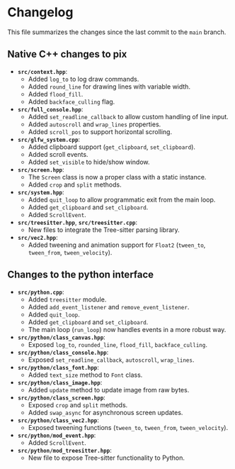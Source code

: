 # Changelog

This file summarizes the changes since the last commit to the `main` branch.

## Native C++ changes to pix

- **`src/context.hpp`**:
    - Added `log_to` to log draw commands.
    - Added `round_line` for drawing lines with variable width.
    - Added `flood_fill`.
    - Added `backface_culling` flag.
- **`src/full_console.hpp`**:
    - Added `set_readline_callback` to allow custom handling of line input.
    - Added `autoscroll` and `wrap_lines` properties.
    - Added `scroll_pos` to support horizontal scrolling.
- **`src/glfw_system.cpp`**:
    - Added clipboard support (`get_clipboard`, `set_clipboard`).
    - Added scroll events.
    - Added `set_visible` to hide/show window.
- **`src/screen.hpp`**:
    - The `Screen` class is now a proper class with a static instance.
    - Added `crop` and `split` methods.
- **`src/system.hpp`**:
    - Added `quit_loop` to allow programmatic exit from the main loop.
    - Added `get_clipboard` and `set_clipboard`.
    - Added `ScrollEvent`.
- **`src/treesitter.hpp`**, **`src/treesitter.cpp`**:
    - New files to integrate the Tree-sitter parsing library.
- **`src/vec2.hpp`**:
    - Added tweening and animation support for `Float2` (`tween_to`, `tween_from`, `tween_velocity`).

## Changes to the python interface

- **`src/python.cpp`**:
    - Added `treesitter` module.
    - Added `add_event_listener` and `remove_event_listener`.
    - Added `quit_loop`.
    - Added `get_clipboard` and `set_clipboard`.
    - The main loop (`run_loop`) now handles events in a more robust way.
- **`src/python/class_canvas.hpp`**:
    - Exposed `log_to`, `rounded_line`, `flood_fill`, `backface_culling`.
- **`src/python/class_console.hpp`**:
    - Exposed `set_readline_callback`, `autoscroll`, `wrap_lines`.
- **`src/python/class_font.hpp`**:
    - Added `text_size` method to `Font` class.
- **`src/python/class_image.hpp`**:
    - Added `update` method to update image from raw bytes.
- **`src/python/class_screen.hpp`**:
    - Exposed `crop` and `split` methods.
    - Added `swap_async` for asynchronous screen updates.
- **`src/python/class_vec2.hpp`**:
    - Exposed tweening functions (`tween_to`, `tween_from`, `tween_velocity`).
- **`src/python/mod_event.hpp`**:
    - Added `ScrollEvent`.
- **`src/python/mod_treesitter.hpp`**:
    - New file to expose Tree-sitter functionality to Python.
